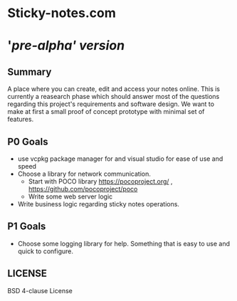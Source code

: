 # Sticky-notes.com 
# '_pre-alpha' version_

## Summary
A place where you can create, edit and access your notes online. This is currently a reasearch phase which should answer most of the questions regarding this project's requirements and software design. We want to make at first a small proof of concept prototype with minimal set of features.


## P0 Goals
- use vcpkg package manager for and visual studio for ease of use and speed
- Choose a library for network communication.
  - Start with POCO library https://pocoproject.org/ , https://github.com/pocoproject/poco
  - Write some web server logic
- Write business logic regarding sticky notes operations.
  
## P1 Goals
- Choose some logging library for help. Something that is easy to use and quick to configure.
  
  
## LICENSE
BSD 4-clause License

